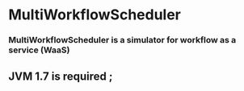 # MultiWorkflowScheduler
### MultiWorkflowScheduler is a simulator for workflow as  a service (WaaS)
## JVM 1.7 is required ;

